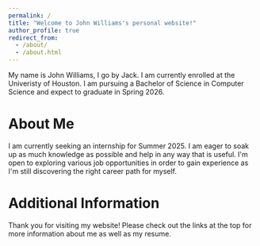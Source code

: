 ```yaml
---
permalink: /
title: "Welcome to John Williams's personal website!"
author_profile: true
redirect_from: 
  - /about/
  - /about.html
---
```


My name is John Williams, I go by Jack. I am currently enrolled at the Univeristy of Houston. I am pursuing a Bachelor of Science in Computer Science and expect to graduate in Spring 2026.

About Me
======
I am currently seeking an internship for Summer 2025. I am eager to soak up as much knowledge as possible and help in any way that is useful. I'm open to exploring various job opportunities in order to gain experience as I'm still discovering the right career path for myself. 

Additional Information
======
Thank you for visiting my website! Please check out the links at the top for more information about me as well as my resume.
